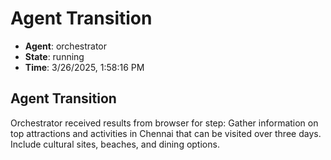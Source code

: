 # Agent Transition

- **Agent**: orchestrator
- **State**: running
- **Time**: 3/26/2025, 1:58:16 PM

## Agent Transition

Orchestrator received results from browser for step: Gather information on top attractions and activities in Chennai that can be visited over three days. Include cultural sites, beaches, and dining options.

